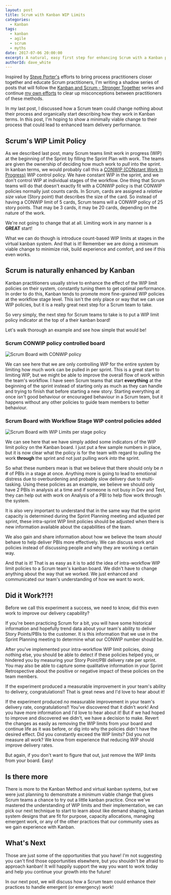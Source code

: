 ```yaml
---
layout: post
title: Scrum with Kanban WIP Limits
categories:
  - Kanban
tags:
  - kanban
  - agile
  - scrum
  - myths
date: 2017-07-06 20:00:00
excerpt: A natural, easy first step for enhancing Scrum with a Kanban practice is a WIP limit
authorId: dave_white
---
```

Inspired by [Steve Porter's][1] efforts to bring process practitioners closer together and educate Scrum practitioners, I'm writing a shadow series of posts that will follow the [Kanban and Scrum - Stronger Together][2] series and continue [my own efforts][5] to clear up misconceptions between practitioners of these methods.

In my last post, I discussed how a Scrum team could change nothing about their process and organically start describing how they work in Kanban terms. In this post, I'm hoping to show a minimally viable change to their process that could lead to enhanced team delivery performance.

## Scrum's WIP Limit Policy

As we described last post, many Scrum teams limit work in progress (WIP) at the beginning of the Sprint by filling the Sprint Plan with work. The teams are given the ownership of deciding how much work to _pull_ into the sprint. In kanban terms, we would probably call this a [CONWIP (CONstant Work In Progress)][4] WIP control policy. We have constant WIP in the sprint, and we don't control WIP at individual stages of the workflow. One thing that Scrum teams will do that doesn't exactly fit with a CONWIP policy is that CONWIP policies normally just counts cards. In Scrum, cards are assigned a _relative size_ value (Story point) that describes the size of the card. So instead of having a CONWIP limit of 5 cards, Scrum teams will a CONWIP policy of 25 story points. That may be 3 cards, it may be 20 cards, depending on the nature of the work.

We're not going to change that at all. Limiting work in any manner is a **GREAT** start!

What we can do though is introduce count-based WIP limits at stages in the virtual kanban system. And that is it! Remember we are doing a minimum viable change to minimize risk, build experience and comfort, and see if this even works.

## Scrum is naturally enhanced by Kanban

Kanban practitioners usually strive to enhance the effect of the WIP limit policies on their system, constantly tuning them to get optimal performance. In order to do this, Kanban tends to promote more fine-grained WIP policies at the workflow stage level. This isn't the only place or way that we can use WIP policies, but it is a really great next step for a Scrum team to take. 

So very simply, the next step for Scrum teams to take is to put a WIP limit policy indicator at the top of a their kanban board!

Let's walk thorough an example and see how simple that would be!

### Scrum CONWIP policy controlled board

![Scrum Board with CONWIP policy][7]

We can see here that we are only controlling WIP for the entire system by limiting how much work can be pulled in per sprint. This is a great start to limiting WIP, but we might be able to improve the overall flow of work within the team's workflow. I have seen Scrum teams that start **everything** at the beginning of the sprint instead of starting only as much as they can handle and trying to finish that before starting a new story. Starting everything at once isn't good behaviour or encouraged behaviour in a Scrum team, but it happens without any other policies to guide team members to better behaviour.

### Scrum Board with Workflow Stage WIP control policies added

![Scrum Board with WIP Limits per stage policy][8]

We can see here that we have simply added some indicators of the WIP limit policy on the Kanban board. I just put a few sample numbers in place, but it is now clear what the policy is for the team with regard to pulling the work **through** the sprint and not just pulling work _into_ the sprint.

So what these numbers mean is that we believe that there should only be _n_ # of PBIs in a stage at once. Anything more is going to lead to emotional distress due to overburdening and probably slow delivery due to multi-tasking. Using these policies as an example, we believe we should only have 2 PBIs in analysis at a time and if someone is not busy in Dev and Test, they can help out with work on Analysis of a PBI to help flow work through the system.

It is also very important to understand that in the same way that the sprint capacity is determined during the Sprint Planning meeting and adjusted per sprint, these intra-sprint WIP limit policies should be adjusted when there is new information available about the capabilities of the team.

We also gain and share information about how we believe the team _should_ behave to help deliver PBIs more effectively. We can discuss work and policies instead of discussing people and why they are working a certain way.

And that is it! That is as easy as it is to add the idea of intra-workflow WIP limit policies to a Scrum team's kanban board. We didn't have to change anything about the way that we worked. We just enhanced and communicated our team's understanding of how we want to work.

## Did it Work?!?!

Before we call this experiment a success, we need to know, did this even work to improve our delivery capability?

If you're been practicing Scrum for a bit, you will have some historical information and hopefully trend data about your team's ability to deliver Story Points/PBIs to the customer. It is this information that we use in the Sprint Planning meeting to determine what our CONWIP number should be.

After you've implemented your intra-workflow WIP limit policies, doing nothing else, you should be able to detect if these policies helped you, or hindered you by measuring your Story Point/PBI delivery rate per sprint. You may also be able to capture some qualitative information in your Sprint Retrospective about the positive or negative impact of these policies on the team members.

If the experiment produced a measurable improvement in your team's ability to delivery, congratulations!! That is great news and I'd love to hear about it!

If the experiment produced _no_ measurable improvement in your team's delivery rate, congratulations!! You've discovered that it didn't work! And you have more information and I'd love to hear about it!  But if we had hoped to improve and discovered we didn't, we have a decision to make. Revert the changes as easily as removing the WIP limits from your board and continue life as it was before, or dig into why the policies didn't have the desired effect. Did you constantly exceed the WIP limits? Did you not measure all work? We know from experience that reducing WIP should improve delivery rates.

But again, if you don't want to figure that out, just remove the WIP limits from your board. Easy!

## Is there more

There is more to the Kanban Method and virtual kanban systems, but we were just planning to demonstrate a minimum viable change that gives Scrum teams a chance to try out a little kanban practice. Once we've mastered the understanding of WIP limits and their implementation, we can pick our next technique to start to learn about like demand shaping, kanban system designs that are fit for purpose, capacity allocations, managing emergent work, or any of the other practices that our community uses as we gain experience with Kanban.

## What's Next

Those are just some of the opportunities that you have! I'm not suggesting you can't find those opportunities elsewhere, but you shouldn't be afraid to approach kanban! It will happily support the way you want to work today and help you continue your growth into the future! 

In our next post, we will discuss how a Scrum team could enhance their practices to handle emergent (or emergency) work!


[1]: https://www.scrum.org/user/119
[2]: https://www.scrum.org/resources/blog/scrum-and-kanban-stronger-together
[4]: https://en.wikipedia.org/wiki/CONWIP
[5]: https://agileramblings.com/2013/03/10/the-difference-between-the-kanban-method-and-scrum/
[6]: https://agileramblings.com/2013/04/07/kanban-change-catalyst-with-no-changes-planned/
[7]: https://i.imgur.com/sWbffZY.png "Basic Scrum board with CONWIP policy"
[8]: https://i.imgur.com/WUKSbXn.png "Basic Scrum board with WIP limits per phase" 